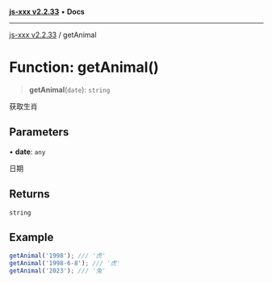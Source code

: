 [**js-xxx v2.2.33**](../README.md) • **Docs**

***

[js-xxx v2.2.33](../README.md) / getAnimal

# Function: getAnimal()

> **getAnimal**(`date`): `string`

获取生肖

## Parameters

• **date**: `any`

日期

## Returns

`string`

## Example

```ts
getAnimal('1998'); /// '虎'
getAnimal('1998-6-8'); /// '虎'
getAnimal('2023'); /// '兔'
```
